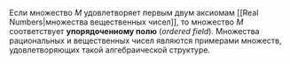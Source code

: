 
Если множество $M$ удовлетворяет первым двум аксиомам [[Real Numbers|множества вещественных чисел]], то множество $M$ соответствует **упорядоченному полю** (*ordered field*). Множества рациональных и вещественных чисел являются примерами множеств, удовлетворяющих такой алгебраической структуре. 